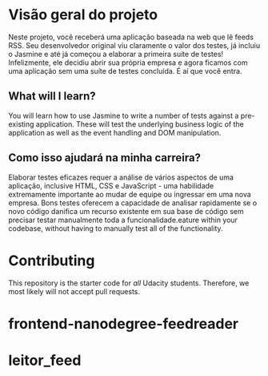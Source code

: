 # Visão geral do projeto

Neste projeto, você receberá uma aplicação baseada na web que lê feeds RSS. Seu desenvolvedor original viu claramente o valor dos testes, já incluiu o Jasmine e até já começou a elaborar a primeira suíte de testes! Infelizmente, ele decidiu abrir sua própria empresa e agora ficamos com uma aplicação sem uma suíte de testes concluída. É aí que você entra.



## What will I learn?

You will learn how to use Jasmine to write a number of tests against a pre-existing application. These will test the underlying business logic of the application as well as the event handling and DOM manipulation.


## Como isso ajudará na minha carreira?

Elaborar testes eficazes requer a análise de vários aspectos de uma aplicação, inclusive HTML, CSS e JavaScript - uma habilidade extremamente importante ao mudar de equipe ou ingressar em uma nova empresa.
Bons testes oferecem a capacidade de analisar rapidamente se o novo código danifica um recurso existente em sua base de código sem precisar testar manualmente toda a funcionalidade.eature within your codebase, without having to manually test all of the functionality.

# Contributing

This repository is the starter code for _all_ Udacity students. Therefore, we most likely will not accept pull requests.
# frontend-nanodegree-feedreader
# leitor_feed
